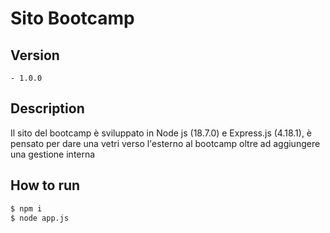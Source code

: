 # Sito Bootcamp

## Version

    - 1.0.0 

## Description

Il sito del bootcamp è sviluppato in Node js (18.7.0) e Express.js (4.18.1), è pensato per dare una vetri verso l'esterno al bootcamp oltre ad aggiungere una gestione interna 

## How to run

```bash
$ npm i
$ node app.js
```
